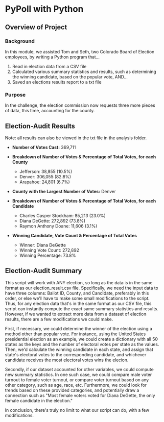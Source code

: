 # PyPoll with Python

## Overview of Project

### Background
In this module, we assisted Tom and Seth, two Colorado Board of Election employees, by writing a Python program that...
1. Read in election data from a CSV file
2. Calculated various summary statistics and results, such as determining the winning candidate, based on the popular vote, AND...
3. Saved an elections results report to a txt file

### Purpose
In the challenge, the election commission now requests three more pieces of data, this time, accounting for the county.

## Election-Audit Results
Note: all results can also be viewed in the txt file in the analysis folder.

- **Number of Votes Cast:** 369,711

- **Breakdown of Number of Votes & Percentage of Total Votes, for each County**
    * Jefferson: 38,855 (10.5%)
    * Denver: 306,055 (82.8%)
    * Arapahoe: 24,801 (6.7%)

- **County with the Largest Number of Votes:** Denver

- **Breakdown of Number of Votes & Percentage of Total Votes, for each Candidate**
    * Charles Casper Stockham: 85,213 (23.0%)
    * Diana DeGette: 272,892 (73.8%)
    * Raymon Anthony Doane: 11,606 (3.1%)

- **Winning Candidate, Vote Count & Percentage of Total Votes**
    * Winner: Diana DeGette
    * Winning Vote Count: 272,892
    * Winning Percentage: 73.8%


## Election-Audit Summary
This script will work with ANY election, so long as the data is in the same format as our election_result.csv file. Specifically, we need the input data to have three columns: Ballot ID, County, and Candidate, preferably in this order, or else we'll have to make some small modifications to the script. Thus, for any election data that's in the same format as our CSV file, this script can instantly compute the exact same summary statistics and results. However, if we wanted to extract more data from a dataset of election results, there are a few modifications we could make.

First, if necessary, we could determine the winner of the election using a method other than popular vote. For instance, using the United States presidential election as an example, we could create a dictionary with all 50 states as the keys and the number of electoral votes per state as the values. Then, we'd calculate the winning candidate in each state, and assign that state's electoral votes to the corresponding candidate, and whichever candidate receives the most electoral votes wins the elecion.

Secondly, if our dataset accounted for other variables, we could compute new summary statistics. In one such case, we could compare male voter turnout to female voter turnout, or compare voter turnout based on any other category, such as age, race, etc. Furthermore, we could look for trends based on these provided categories, and potentially draw a connection such as "Most female voters voted for Diana DeGette, the only female candidate in the election."

In conclusion, there's truly no limit to what our script can do, with a few modifications.
